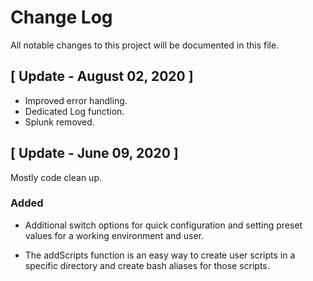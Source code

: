 
# Change Log
All notable changes to this project will be documented in this file.

## [ Update - August 02, 2020 ]

-   Improved error handling.
-   Dedicated Log function.
-   Splunk removed.
 
## [ Update - June 09, 2020 ]
  
Mostly code clean up.

### Added
  
- Additional switch options for quick configuration and setting preset values for a working environment and user.

- The addScripts function is an easy way to create user scripts in a specific directory and create bash aliases for those scripts.
